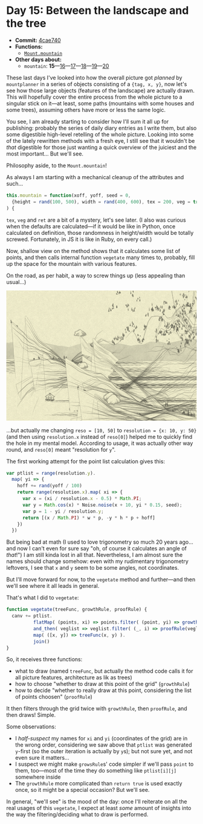 # Day 15: Between the landscape and the tree

* **Commit:** [4cae740](https://github.com/zverok/grok-shan-shui/commit/4cae7402f2599476db8e73442b753717be42e9e6)
* **Functions:**
  * [`Mount.mountain`](https://github.com/zverok/grok-shan-shui/blob/main/original.html#L1804)
* **Other days about:**
  * `mountain`: **15**—[16](day16.md)—[17](day17.md)—[18](day18.md)—[19](day19.md)—[20](day20.md)

These last days I've looked into how the overall picture got _planned_ by `mountplanner` in a series of objects consisting of a `{tag, x, y}`, now let's see how those large objects (features of the landscape) are actually drawn. This will hopefully cover the entire process from the whole picture to a singular stick on it—at least, some paths (mountains with some houses and some trees), assuming others have more or less the same logic.

You see, I am already starting to consider how I'll sum it all up for publishing: probably the series of daily diary entries as I write them, but also some digestible high-level retelling of the whole picture. Looking into some of the lately rewritten methods with a fresh eye, I still see that it wouldn't be _that_ digestible for those just wanting a quick overview of the juiciest and the most important... But we'll see.

Philosophy aside, to the `Mount.mountain`!

As always I am starting with a mechanical cleanup of the attributes and such...

```js
this.mountain = function(xoff, yoff, seed = 0,
  {height = rand(100, 500), width = rand(400, 600), tex = 200, veg = true, ret = 0, color}
) {
```

`tex`, `veg` and `ret` are a bit of a mystery, let's see later. (I also was curious when the defaults are calculated—if it would be like in Python, once calculated on definition, those randomness in height/width would be totally screwed. Fortunately, in JS it is like in Ruby, on every call.)

Now, shallow view on the method shows that it calculates some list of points, and then calls internal function `vegetate` many times to, probably, fill up the space for the mountain with various features.

On the road, as per habit, a way to screw things up (less appealing than usual...)

![](image42.png)

...but actually me changing `reso = [10, 50]` to `resolution = {x: 10, y: 50}` (and then using `resolution.x` instead of `reso[0]`) helped me to quickly find the hole in my mental model. According to usage, it was actually other way round, and `reso[0]` meant "resolution for `y`".

The first working attempt for the point list calculation gives this:

```js
var ptlist = range(resolution.y).
  map( yi => {
    hoff += rand(yoff / 100)
    return range(resolution.x).map( xi => {
      var x = (xi / resolution.x - 0.5) * Math.PI;
      var y = Math.cos(x) * Noise.noise(x + 10, yi * 0.15, seed);
      var p = 1 - yi / resolution.y;
      return [(x / Math.PI) * w * p, -y * h * p + hoff]
    })
  })
```

But being bad at math (I used to love trigonometry so much 20 years ago... and now I can't even for sure say "oh, of course it calculates an angle of _that_!") I am still kinda lost in all that. Nevertheless, I am almost sure the names should change somehow: even with my rudimentary trigonometry leftovers, I see that `x` and `y` seem to be some angles, not coordinates.

But I'll move forward for now, to the `vegetate` method and further—and then we'll see where it all leads in general.

That's what I did to `vegetate`:

```js
function vegetate(treeFunc, growthRule, proofRule) {
  canv += ptlist.
          flatMap( (points, xi) => points.filter( (point, yi) => growthRule(xi, yi) ) ).
          and_then( veglist => veglist.filter( (_, i) => proofRule(veglist, i) ) ).
          map( ([x, y]) => treeFunc(x, y) ).
          join()
}
```

So, it receives three functions:
* what to draw (named `treeFunc`, but actually the method code calls it for all picture features, architecture as lik as trees)
* how to choose "whether to draw at this point of the grid" (`growthRule`)
* how to decide "whether to really draw at this point, considering the list of points choosen" (`proofRule`)

It then filters through the grid twice with `growthRule`, then `proofRule`, and then draws! Simple.

Some observations:
* I _half-suspect_ my names for `xi` and `yi` (coordinates of the grid) are in the wrong order, considering we saw above that `ptlist` was generated `y`-first (so the outer iteration is actually by `y`s); but not sure yet, and not even sure it matters...
* I suspect we might make `growsRule`s' code simpler if we'll pass `point` to them, too—most of the time they do something like `ptlist[i][j]` somewhere inside
* The `growthRule` more complicated than `return true` is used exactly once, so it might be a special occasion? But we'll see.

In general, "we'll see" is the mood of the day: once I'll reiterate on all the real usages of this `vegetate`, I expect at least _some_ amount of insights into the way the filtering/deciding what to draw is performed.
